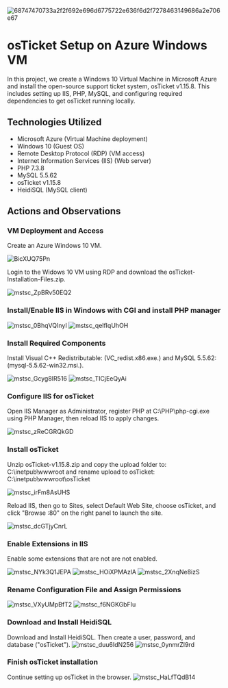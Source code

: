 
![68747470733a2f2f692e696d6775722e636f6d2f7278463149686a2e706e67](https://github.com/user-attachments/assets/7fa9f6dd-dbb0-45db-b07b-2031041045fb)

# osTicket Setup on Azure Windows VM
In this project, we create a Windows 10 Virtual Machine in Microsoft Azure and install the open-source support ticket system, osTicket v1.15.8. This includes setting up IIS, PHP, MySQL, and configuring required dependencies to get osTicket running locally.

## Technologies Utilized
- Microsoft Azure (Virtual Machine deployment)
- Windows 10 (Guest OS)
- Remote Desktop Protocol (RDP) (VM access)
- Internet Information Services (IIS) (Web server)
- PHP 7.3.8
- MySQL 5.5.62
- osTicket v1.15.8
- HeidiSQL (MySQL client)

## Actions and Observations

### VM Deployment and Access
 Create an Azure Windows 10 VM.
 
![BicXUQ75Pn](https://github.com/user-attachments/assets/57cbd880-7393-4576-974d-5de02f85b706)

Login to the Widows 10 VM using RDP and download the osTicket-Installation-Files.zip.

![mstsc_ZpBRv50EQ2](https://github.com/user-attachments/assets/4530a63a-6489-4d3a-a98c-7e2bfe70af44)


### Install/Enable IIS in Windows with CGI and install PHP manager

![mstsc_0BhqVQInyI](https://github.com/user-attachments/assets/c14ed0e6-e15d-45b7-87b8-c0d125ac68cb)
![mstsc_qelfIqUhOH](https://github.com/user-attachments/assets/1e03f384-c8dd-4a0d-9741-0b960036388b)

### Install Required Components

Install Visual C++ Redistributable: (VC_redist.x86.exe.) and MySQL 5.5.62:(mysql-5.5.62-win32.msi.).

![mstsc_Gcyg8IR516](https://github.com/user-attachments/assets/cbd33a89-4ef6-4011-8be2-3c49e0a8d85f)
![mstsc_TICjEeQyAi](https://github.com/user-attachments/assets/d42b5d51-e002-4e72-b87c-adf4c5de0929)

### Configure IIS for osTicket
Open IIS Manager as Administrator, register PHP at C:\PHP\php-cgi.exe using PHP Manager, then reload IIS to apply changes.

![mstsc_zReCGRQkGD](https://github.com/user-attachments/assets/b75ddb57-7927-45ae-94ea-df582333329c)

### Install osTicket
Unzip osTicket-v1.15.8.zip and copy the upload folder to: C:\inetpub\wwwroot and rename upload to osTicket: C:\inetpub\wwwroot\osTicket

![mstsc_irFm8AsUHS](https://github.com/user-attachments/assets/d68daf39-9a7a-48bb-a5f2-5ce40a99a402)

Reload IIS, then go to Sites, select Default Web Site, choose osTicket, and click "Browse :80" on the right panel to launch the site. 

![mstsc_dcGTjyCnrL](https://github.com/user-attachments/assets/ee84ce95-268e-411a-84f5-9d40562f56a3)

### Enable Extensions in IIS
Enable some extensions that are not are not enabled.

![mstsc_NYk3Q1JEPA](https://github.com/user-attachments/assets/3f182974-3382-48af-88b5-1bda9ee17a28)
![mstsc_HOiXPMAzlA](https://github.com/user-attachments/assets/ba3d2e5b-99e2-4618-a4a3-cb5b92448f03)
![mstsc_2XnqNe8izS](https://github.com/user-attachments/assets/8f13605c-5cab-4267-bd61-4434991d77e5)

### Rename Configuration File and Assign Permissions

![mstsc_VXyUMpBfT2](https://github.com/user-attachments/assets/63f60780-a38d-4dc9-924b-d6c8d9413e94)
![mstsc_f6NGKGbFIu](https://github.com/user-attachments/assets/d3b6afe8-4daa-4899-98e8-b9f494cfbf1e)


### Download and Install HeidiSQL
Download and Install HeidiSQL. Then create a user, password, and database ("osTicket").
![mstsc_duu6IdN256](https://github.com/user-attachments/assets/c3f253df-3c1c-4efb-8f7c-8391a9c9905a)
![mstsc_0ynmrZI9rd](https://github.com/user-attachments/assets/87e9bba6-5b06-44c4-9537-ccb4e2c19413)

### Finish osTicket installation
Continue setting up osTicket in the browser.
![mstsc_HaLfTQdB14](https://github.com/user-attachments/assets/b43b7af5-e598-47d8-8966-a7c2ee35290a)

